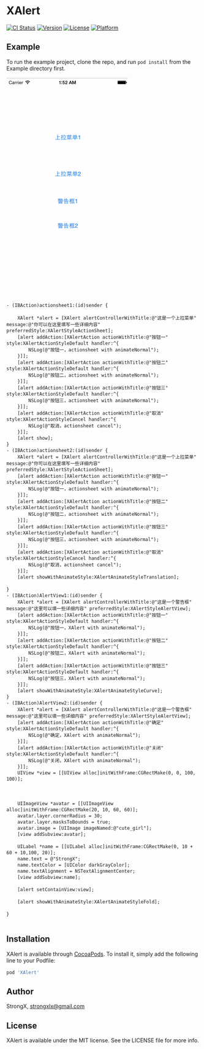 # XAlert

[![CI Status](https://img.shields.io/travis/StrongX/XAlert.svg?style=flat)](https://travis-ci.org/StrongX/XAlert)
[![Version](https://img.shields.io/cocoapods/v/XAlert.svg?style=flat)](https://cocoapods.org/pods/XAlert)
[![License](https://img.shields.io/cocoapods/l/XAlert.svg?style=flat)](https://cocoapods.org/pods/XAlert)
[![Platform](https://img.shields.io/cocoapods/p/XAlert.svg?style=flat)](https://cocoapods.org/pods/XAlert)


## Example

To run the example project, clone the repo, and run `pod install` from the Example directory first.

![image](https://github.com/StrongX/XAlert/blob/master/10.gif)

```objc
- (IBAction)actionsheet1:(id)sender {
    
    XAlert *alert = [XAlert alertControllerWithTitle:@"这是一个上拉菜单" message:@"你可以在这里填写一些详细内容" preferredStyle:XAlertStyleActionSheet];
    [alert addAction:[XAlertAction actionWithTitle:@"按钮一" style:XAlertActionStyleDefault handler:^{
        NSLog(@"按钮一，actionsheet with animateNormal");
    }]];
    [alert addAction:[XAlertAction actionWithTitle:@"按钮二" style:XAlertActionStyleDefault handler:^{
        NSLog(@"按钮二，actionsheet with animateNormal");
    }]];
    [alert addAction:[XAlertAction actionWithTitle:@"按钮三" style:XAlertActionStyleDefault handler:^{
        NSLog(@"按钮三，actionsheet with animateNormal");
    }]];
    [alert addAction:[XAlertAction actionWithTitle:@"取消" style:XAlertActionStyleCancel handler:^{
        NSLog(@"取消，actionsheet cancel");
    }]];
    [alert show];
}
- (IBAction)actionsheet2:(id)sender {
    XAlert *alert = [XAlert alertControllerWithTitle:@"这是一个上拉菜单" message:@"你可以在这里填写一些详细内容" preferredStyle:XAlertStyleActionSheet];
    [alert addAction:[XAlertAction actionWithTitle:@"按钮一" style:XAlertActionStyleDefault handler:^{
        NSLog(@"按钮一，actionsheet with animateNormal");
    }]];
    [alert addAction:[XAlertAction actionWithTitle:@"按钮二" style:XAlertActionStyleDefault handler:^{
        NSLog(@"按钮二，actionsheet with animateNormal");
    }]];
    [alert addAction:[XAlertAction actionWithTitle:@"按钮三" style:XAlertActionStyleDefault handler:^{
        NSLog(@"按钮三，actionsheet with animateNormal");
    }]];
    [alert addAction:[XAlertAction actionWithTitle:@"取消" style:XAlertActionStyleCancel handler:^{
        NSLog(@"取消，actionsheet cancel");
    }]];
    [alert showWithAnimateStyle:XAlertAnimateStyleTranslation];

}
- (IBAction)AlertView1:(id)sender {
    XAlert *alert = [XAlert alertControllerWithTitle:@"这是一个警告框" message:@"这里可以填一些详细内容" preferredStyle:XAlertStyleAlertView];
    [alert addAction:[XAlertAction actionWithTitle:@"按钮一" style:XAlertActionStyleDefault handler:^{
        NSLog(@"按钮一，XAlert with animateNormal");
    }]];
    [alert addAction:[XAlertAction actionWithTitle:@"按钮二" style:XAlertActionStyleDefault handler:^{
        NSLog(@"按钮二，XAlert with animateNormal");
    }]];
    [alert addAction:[XAlertAction actionWithTitle:@"按钮三" style:XAlertActionStyleDefault handler:^{
        NSLog(@"按钮三，XAlert with animateNormal");
    }]];
    [alert showWithAnimateStyle:XAlertAnimateStyleCurve];
}
- (IBAction)AlertView2:(id)sender {
    XAlert *alert = [XAlert alertControllerWithTitle:@"这是一个警告框" message:@"这里可以填一些详细内容" preferredStyle:XAlertStyleAlertView];
    [alert addAction:[XAlertAction actionWithTitle:@"确定" style:XAlertActionStyleDefault handler:^{
        NSLog(@"确定，XAlert with animateNormal");
    }]];
    [alert addAction:[XAlertAction actionWithTitle:@"关闭" style:XAlertActionStyleDefault handler:^{
        NSLog(@"关闭，XAlert with animateNormal");
    }]];
    UIView *view = [[UIView alloc]initWithFrame:CGRectMake(0, 0, 100, 100)];
    
    
    
    UIImageView *avatar = [[UIImageView alloc]initWithFrame:CGRectMake(20, 10, 60, 60)];
    avatar.layer.cornerRadius = 30;
    avatar.layer.masksToBounds = true;
    avatar.image = [UIImage imageNamed:@"cute_girl"];
    [view addSubview:avatar];
    
    UILabel *name = [[UILabel alloc]initWithFrame:CGRectMake(0, 10 + 60 + 10,100, 20)];
    name.text = @"StrongX";
    name.textColor = [UIColor darkGrayColor];
    name.textAlignment = NSTextAlignmentCenter;
    [view addSubview:name];
    
    [alert setContainView:view];
    
    [alert showWithAnimateStyle:XAlertAnimateStyleFold];
    
}


```

## Installation

XAlert is available through [CocoaPods](https://cocoapods.org). To install
it, simply add the following line to your Podfile:

```ruby
pod 'XAlert'
```

## Author

StrongX, strongxlx@gmail.com

## License

XAlert is available under the MIT license. See the LICENSE file for more info.
